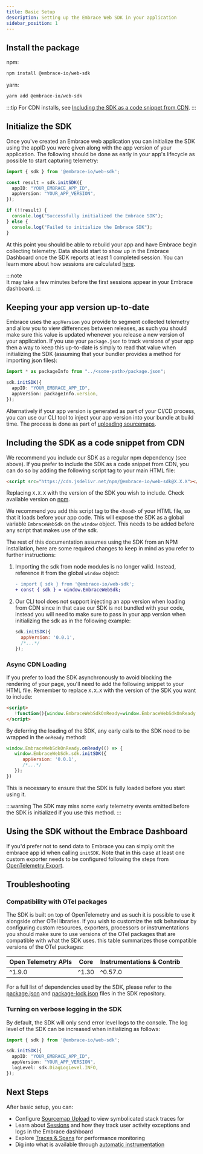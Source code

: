 ```yaml
---
title: Basic Setup
description: Setting up the Embrace Web SDK in your application
sidebar_position: 1
---
```


## Install the package

npm:

```sh
npm install @embrace-io/web-sdk
```

yarn:

```sh
yarn add @embrace-io/web-sdk
```

:::tip
For CDN installs, see [Including the SDK as a code snippet from CDN](#including-the-sdk-as-a-code-snippet-from-cdn).
:::

## Initialize the SDK

Once you've created an Embrace web application you can initialize the SDK using the appID you were given along with
the app version of your application. The following should be done as early in your app's lifecycle as possible to start
capturing telemetry:

```typescript
import { sdk } from '@embrace-io/web-sdk';

const result = sdk.initSDK({
  appID: "YOUR_EMBRACE_APP_ID",
  appVersion: "YOUR_APP_VERSION",
});

if (!!result) {
  console.log("Successfully initialized the Embrace SDK");
} else {
  console.log("Failed to initialize the Embrace SDK");
}
```

At this point you should be able to rebuild your app and have Embrace begin collecting telemetry. Data should start to
show up in the Embrace Dashboard once the SDK reports at least 1 completed session. You can learn more about how sessions
are calculated [here](/web/core-concepts/sessions.md).

:::note  
It may take a few minutes before the first sessions appear in your Embrace dashboard.
:::

## Keeping your app version up-to-date

Embrace uses the `appVersion` you provide to segment collected telemetry and allow you to view differences between
releases, as such you should make sure this value is updated whenever you release a new version of your application. If
you use your `package.json` to track versions of your app then a way to keep this up-to-date is simply to read that
value when initializing the SDK (assuming that your bundler provides a method for importing json files):

```typescript
import * as packageInfo from "../<some-path>/package.json";

sdk.initSDK({
  appID: "YOUR_EMBRACE_APP_ID",
  appVersion: packageInfo.version,
});
```

Alternatively if your app version is generated as part of your CI/CD process, you can use our CLI tool to inject your
app version into your bundle at build time. The process is done as part of [uploading sourcemaps](/web/getting-started/sourcemap-uploads.md).

## Including the SDK as a code snippet from CDN

We recommend you include our SDK as a regular npm dependency (see above). If you prefer to include the SDK as a code
snippet from CDN, you can do so by adding the following script tag to your main HTML file:

```html
<script src="https://cdn.jsdelivr.net/npm/@embrace-io/web-sdk@X.X.X"></script>
```

Replacing `X.X.X` with the version of the SDK you wish to include. Check available version on [npm](https://www.npmjs.com/package/@embrace-io/web-sdk).

We recommend you add this script tag to the `<head>` of your HTML file, so that it loads before your app code. This will
expose the SDK as a global variable `EmbraceWebSdk` on the `window` object. This needs to be added before any script
that makes use of the sdk.

The rest of this documentation assumes using the SDK from an NPM installation, here are some required changes to keep in
mind as you refer to further instructions:

1) Importing the sdk from node modules is no longer valid. Instead, reference it from the global `window` object:

   ```diff
   - import { sdk } from '@embrace-io/web-sdk';
   + const { sdk } = window.EmbraceWebSdk;
   ```

2) Our CLI tool does not support injecting an app version when loading from CDN since in that case our SDK is not
bundled with your code, instead you will need to make sure to pass in your app version when initializing the sdk as in
the following example:

   ```javascript
   sdk.initSDK({
     appVersion: '0.0.1',
     /*...*/
   });
   ```

### Async CDN Loading

If you prefer to load the SDK asynchronously to avoid blocking the rendering of your page, you'll need to add the
following snippet to your HTML file. Remember to replace `X.X.X` with the version of the SDK you want to include:
```html
<script>
   !function(){window.EmbraceWebSdkOnReady=window.EmbraceWebSdkOnReady||{q:[],onReady:function(e){window.EmbraceWebSdkOnReady.q.push(e)}};let e=document.createElement("script");e.async=!0,e.src="https://cdn.jsdelivr.net/npm/@embrace-io/web-sdk@X.X.X",e.onload=function(){window.EmbraceWebSdkOnReady.q.forEach(e=>e()),window.EmbraceWebSdkOnReady.q=[],window.EmbraceWebSdkOnReady.onReady=function(e){e()}};let n=document.getElementsByTagName("script")[0];n.parentNode.insertBefore(e,n)}();
</script>
```

By deferring the loading of the SDK, any early calls to the SDK need to be wrapped in the `onReady` method:

```javascript
window.EmbraceWebSdkOnReady.onReady(() => {
   window.EmbraceWebSdk.sdk.initSDK({
      appVersion: '0.0.1',
      /*...*/
   });
})
```

This is necessary to ensure that the SDK is fully loaded before you start using it.

:::warning
The SDK may miss some early telemetry events emitted before the SDK is initialized if you use this method.
:::

## Using the SDK without the Embrace Dashboard

If you'd prefer not to send data to Embrace you can simply omit the embrace app id when calling `initSDK`. Note that in
this case at least one custom exporter needs to be configured following the steps
from [OpenTelemetry Export](/web/advanced-features/opentelemetry-export.md).

## Troubleshooting

### Compatibility with OTel packages

The SDK is built on top of OpenTelemetry and as such it is possible to use it alongside other OTel libraries. If you
wish to customize the sdk behaviour by configuring custom resources, exporters, processors or instrumentations you
should make sure to use versions of the OTel packages that are compatible with what the SDK uses. this table
summarizes those compatible versions of the OTel packages:

| Open Telemetry APIs | Core  | Instrumentations & Contrib |
|---------------------|-------|----------------------------|
| ^1.9.0              | ^1.30 | ^0.57.0                    |

For a full list of dependencies used by the SDK, please refer to the [package.json](https://github.com/embrace-io/embrace-web-sdk/blob/main/package.json)
and [package-lock.json](https://github.com/embrace-io/embrace-web-sdk/blob/main/package-lock.json) files in the SDK repository.

### Turning on verbose logging in the SDK

By default, the SDK will only send error level logs to the console. The log level of the SDK can be increased when
initializing as follows:

```typescript
import { sdk } from '@embrace-io/web-sdk';

sdk.initSDK({
  appID: "YOUR_EMBRACE_APP_ID",
  appVersion: "YOUR_APP_VERSION",
  logLevel: sdk.DiagLogLevel.INFO,
});
```

## Next Steps

After basic setup, you can:

- Configure [Sourcemap Upload](/web/getting-started/sourcemap-uploads.md) to view symbolicated stack traces for
- Learn about [Sessions](/web/core-concepts/sessions.md) and how they track user activity
exceptions and logs in the Embrace dashboard
- Explore [Traces & Spans](/web/core-concepts/traces-spans.md) for performance monitoring
- Dig into what is available through [automatic instrumentation](/web/automatic-instrumentation/index.md)
